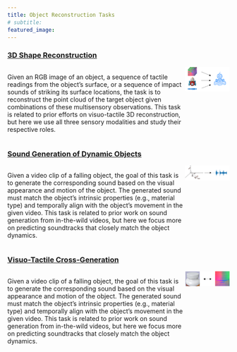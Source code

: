 ```yaml
---
title: Object Reconstruction Tasks
# subtitle: 
featured_image: 
---
```


### [3D Shape Reconstruction](https://github.com/objectfolder/shape-reconstruction)

<html>
    <div style="display: flex;">
        <div style="flex: 4;">
            <p>
            Given an RGB image of an object, a sequence of tactile readings from the object’s surface, or a sequence of impact sounds of striking its surface locations, the task is to reconstruct the point cloud of the target object given combinations of these multisensory observations. This task is related to prior efforts on visuo-tactile 3D reconstruction, but here we use all three sensory modalities and study their respective roles.
            </p>
        </div>
        <div style="flex: 1; width: 100%;">
            <img src="assets/img/objectfolder/3d_reconstruction.png" alt="" style="max-width: 100%; height: auto;">
        </div>
    </div>
</html>



### [Sound Generation of Dynamic Objects](https://github.com/objectfolder/sound-generation-dynamic-objects)

<html>
    <div style="display: flex;">
        <div style="flex: 4;">
            <p>
            Given a video clip of a falling object, the goal of this task is to generate the corresponding sound based on the visual appearance and motion of the object. The generated sound must match the object’s intrinsic properties (e.g., material type) and temporally align with the object’s movement in the given video. This task is related to prior work on sound generation from in-the-wild videos, but here we focus more on predicting soundtracks that closely match the object dynamics.
            </p>
        </div>
        <div style="flex: 1; width: 100%;">
            <img src="assets/img/objectfolder/sound_generation.png" alt="" style="max-width: 100%; height: auto;">
        </div>
    </div>
</html>


### [Visuo-Tactile Cross-Generation](https://github.com/objectfolder/visuo-tactile-cross-generation)
<html>
    <div style="display: flex;">
        <div style="flex: 4;">
            <p>
            Given a video clip of a falling object, the goal of this task is to generate the corresponding sound based on the visual appearance and motion of the object. The generated sound must match the object’s intrinsic properties (e.g., material type) and temporally align with the object’s movement in the given video. This task is related to prior work on sound generation from in-the-wild videos, but here we focus more on predicting soundtracks that closely match the object dynamics.
            </p>
        </div>
        <div style="flex: 1; width: 100%;">
            <img src="assets/img/objectfolder/visuo_tactile_generation.png" alt="" style="max-width: 100%; height: auto;">
        </div>
    </div>
</html>

